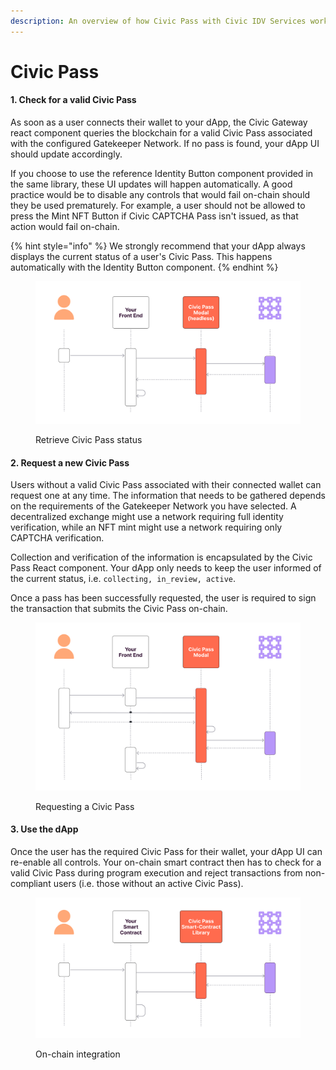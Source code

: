 ```yaml
---
description: An overview of how Civic Pass with Civic IDV Services works
---
```


# Civic Pass

#### 1. Check for a valid Civic Pass

As soon as a user connects their wallet to your dApp, the Civic Gateway react component queries the blockchain for a valid Civic Pass associated with the configured Gatekeeper Network. If no pass is found, your dApp UI should update accordingly.&#x20;

If you choose to use the reference Identity Button component provided in the same library, these UI updates will happen automatically. A good practice would be to disable any controls that would fail on-chain should they be used prematurely. For example, a user should not be allowed to press the Mint NFT Button if Civic CAPTCHA Pass isn't issued, as that action would fail on-chain.

{% hint style="info" %}
We strongly recommend that your dApp always displays the current status of a user's Civic Pass. This happens automatically with the Identity Button component.
{% endhint %}

<figure><img src="../../.gitbook/assets/image (18).png" alt=""><figcaption><p>Retrieve Civic Pass status</p></figcaption></figure>

#### 2. Request a new Civic Pass

Users without a valid Civic Pass associated with their connected wallet can request one at any time. The information that needs to be gathered depends on the requirements of the Gatekeeper Network you have selected. A decentralized exchange might use a network requiring full identity verification, while an NFT mint might use a network requiring only CAPTCHA verification.

Collection and verification of the information is encapsulated by the Civic Pass React component. Your dApp only needs to keep the user informed of the current status, i.e. `collecting, in_review, active`.

Once a pass has been successfully requested, the user is required to sign the transaction that submits the Civic Pass on-chain.

<figure><img src="../../.gitbook/assets/image (16).png" alt=""><figcaption><p>Requesting a Civic Pass</p></figcaption></figure>

#### 3. Use the dApp

Once the user has the required Civic Pass for their wallet, your dApp UI can re-enable all controls. Your on-chain smart contract then has to check for a valid Civic Pass during program execution and reject transactions from non-compliant users (i.e. those without an active Civic Pass).

<figure><img src="../../.gitbook/assets/image (3).png" alt=""><figcaption><p>On-chain integration</p></figcaption></figure>
